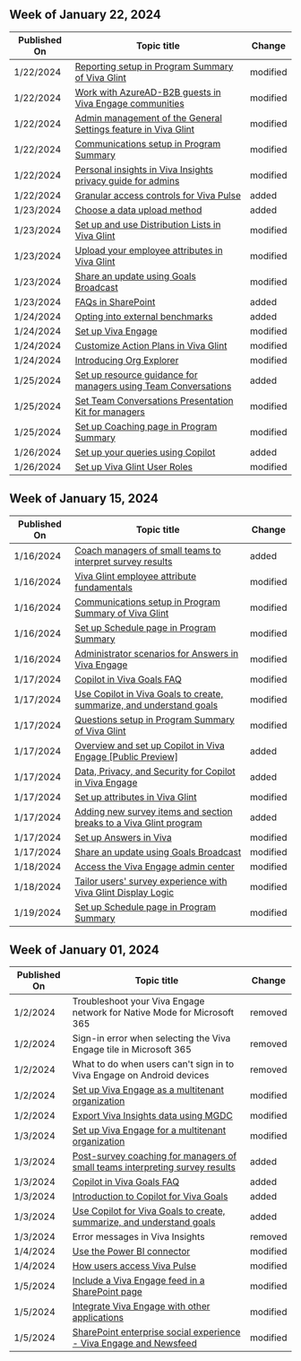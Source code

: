 <!-- This file is generated automatically each week. Changes made to this file will be overwritten.-->



## Week of January 22, 2024


| Published On |Topic title | Change |
|------|------------|--------|
| 1/22/2024 | [Reporting setup in Program Summary of Viva Glint](/viva/glint/setup/reporting-setup) | modified |
| 1/22/2024 | [Work with AzureAD-B2B guests in Viva Engage communities](/viva/engage/get-started-with-viva-engage/azure-ad-b2b-guests-viva-engage) | modified |
| 1/22/2024 | [Admin management of the General Settings feature in Viva Glint](/viva/glint/setup/manage-general-settings) | modified |
| 1/22/2024 | [Communications setup in Program Summary](/viva/glint/setup/program-summary-communications) | modified |
| 1/22/2024 | [Personal insights in Viva Insights privacy guide for admins](/viva/insights/personal/overview/privacy-guide-admins) | modified |
| 1/22/2024 | [Granular access controls for Viva Pulse](/viva/pulse/setup-admin-access/granular-access-controls) | added |
| 1/23/2024 | [Choose a data upload method](/viva/glint/setup/choose-upload-method) | added |
| 1/23/2024 | [Set up and use Distribution Lists in Viva Glint](/viva/glint/setup/set-up-distribution-lists) | modified |
| 1/23/2024 | [Upload your employee attributes in Viva Glint](/viva/glint/setup/upload-employee-attributes) | modified |
| 1/23/2024 | [Share an update using Goals Broadcast](/viva/goals/goals-broadcast) | modified |
| 1/23/2024 | [FAQs in SharePoint](/viva/learning/sharepoint-faq) | added |
| 1/24/2024 | [Opting into external benchmarks](/viva/glint/setup/opting-into-external-benchmarks) | added |
| 1/24/2024 | [Set up Viva Engage](/viva/engage/setup) | modified |
| 1/24/2024 | [Customize Action Plans in Viva Glint](/viva/glint/setup/customize-action-plans) | modified |
| 1/24/2024 | [Introducing Org Explorer](/viva/people-in-viva/introducing-org-explorer) | modified |
| 1/25/2024 | [Set up resource guidance for managers using Team Conversations](/viva/glint/reports/team-conversations-resource-guidance) | added |
| 1/25/2024 | [Set Team Conversations Presentation Kit for managers](/viva/glint/reports/coaching-team-conversations) | modified |
| 1/25/2024 | [Set up Coaching page in Program Summary](/viva/glint/setup/program-summary-coaching) | modified |
| 1/26/2024 | [Set up your queries using Copilot](/viva/insights/advanced/analyst/copilot-query) | added |
| 1/26/2024 | [Set up Viva Glint User Roles](/viva/glint/setup/set-up-user-roles) | modified |


## Week of January 15, 2024


| Published On |Topic title | Change |
|------|------------|--------|
| 1/16/2024 | [Coach managers of small teams to interpret survey results](/viva/glint/reports/coach-managers-small-teams) | added |
| 1/16/2024 | [Viva Glint employee attribute fundamentals](/viva/glint/setup/attribute-fundamentals) | modified |
| 1/16/2024 | [Communications setup in Program Summary of Viva Glint](/viva/glint/setup/program-summary-communications) | modified |
| 1/16/2024 | [Set up Schedule page in Program Summary](/viva/glint/setup/schedule-setup) | modified |
| 1/16/2024 | [Administrator scenarios for Answers in Viva Engage](/viva/engage/eac-answers-admin-scenarios) | modified |
| 1/17/2024 | [Copilot in Viva Goals FAQ](/viva/goals/copilot-faq) | modified |
| 1/17/2024 | [Use Copilot in Viva Goals to create, summarize, and understand goals](/viva/goals/copilot-uses) | modified |
| 1/17/2024 | [Questions setup in Program Summary of Viva Glint](/viva/glint/setup/questions-setup) | modified |
| 1/17/2024 | [Overview and set up Copilot in Viva Engage [Public Preview] ](/viva/engage/configure-copilot-for-engage) | added |
| 1/17/2024 | [Data, Privacy, and Security for Copilot in Viva Engage](/viva/engage/manage-security-and-compliance/data-privacy-security-copilot-engage) | added |
| 1/17/2024 | [Set up attributes in Viva Glint](/viva/glint/setup/send-employee-attributes) | modified |
| 1/17/2024 | [Adding new survey items and section breaks to a Viva Glint program](/viva/glint/setup/add-new-questions) | added |
| 1/17/2024 | [Set up Answers in Viva](/viva/engage/eac-answers-overview-set-up) | modified |
| 1/17/2024 | [Share an update using Goals Broadcast](/viva/goals/goals-broadcast) | modified |
| 1/18/2024 | [Access the Viva Engage admin center](/viva/engage/eac-as-access-eac) | modified |
| 1/18/2024 | [Tailor users' survey experience with Viva Glint Display Logic](/viva/glint/setup/viva-glint-display-logic) | modified |
| 1/19/2024 | [Set up Schedule page in Program Summary](/viva/glint/setup/schedule-setup) | modified |


## Week of January 01, 2024


| Published On |Topic title | Change |
|------|------------|--------|
| 1/2/2024 | Troubleshoot your Viva Engage network for Native Mode for Microsoft 365 | removed |
| 1/2/2024 | Sign-in error when selecting the Viva Engage tile in Microsoft 365 | removed |
| 1/2/2024 | What to do when users can't sign in to Viva Engage on Android devices | removed |
| 1/2/2024 | [Set up Viva Engage as a multitenant organization](/viva/engage/mto-setup) | modified |
| 1/2/2024 | [Export Viva Insights data using MGDC](/viva/insights/advanced/admin/dynamic-metric-load) | modified |
| 1/3/2024 | [Set up Viva Engage for a multitenant organization](/viva/engage/mto-setup) | modified |
| 1/3/2024 | [Post-survey coaching for managers of small teams interpreting survey results](/viva/glint/reports/post-survey-coaching-small-teams) | added |
| 1/3/2024 | [Copilot in Viva Goals FAQ](/viva/goals/copilot-faq) | added |
| 1/3/2024 | [Introduction to Copilot for Viva Goals](/viva/goals/copilot-intro) | added |
| 1/3/2024 | [Use Copilot for Viva Goals to create, summarize, and understand goals](/viva/goals/copilot-uses) | added |
| 1/3/2024 | Error messages in Viva Insights | removed |
| 1/4/2024 | [Use the Power BI connector](/viva/insights/advanced/analyst/power-bi-connector) | modified |
| 1/4/2024 | [How users access Viva Pulse](/viva/pulse/setup-admin-access/access-pulse-via-teams-or-web) | modified |
| 1/5/2024 | [Include a Viva Engage feed in a SharePoint page](/viva/engage/integrate-viva-engage-with-other-apps/embed-a-feed-into-a-sharepoint-site) | modified |
| 1/5/2024 | [Integrate Viva Engage with other applications](/viva/engage/integrate-viva-engage-with-other-apps/integrate-with-other-applications) | modified |
| 1/5/2024 | [SharePoint enterprise social experience - Viva Engage and Newsfeed](/viva/engage/integrate-viva-engage-with-other-apps/viva-engage-and-newsfeed) | modified |
